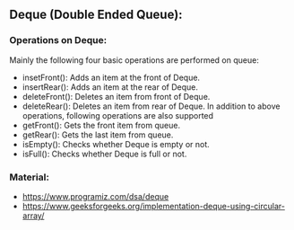 ## Deque (Double Ended Queue):
### Operations on Deque: 
Mainly the following four basic operations are performed on queue: 
- insetFront(): Adds an item at the front of Deque. 
- insertRear(): Adds an item at the rear of Deque. 
- deleteFront(): Deletes an item from front of Deque. 
- deleteRear(): Deletes an item from rear of Deque.
In addition to above operations, following operations are also supported 
- getFront(): Gets the front item from queue. 
- getRear(): Gets the last item from queue. 
- isEmpty(): Checks whether Deque is empty or not. 
- isFull(): Checks whether Deque is full or not. 

### Material:
- https://www.programiz.com/dsa/deque
- https://www.geeksforgeeks.org/implementation-deque-using-circular-array/
